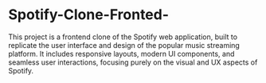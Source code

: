 # Spotify-Clone-Fronted-
This project is a frontend clone of the Spotify web application, built to replicate the user interface and design of the popular music streaming platform. It includes responsive layouts, modern UI components, and seamless user interactions, focusing purely on the visual and UX aspects of Spotify.
